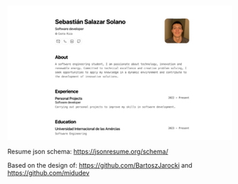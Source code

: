<img width="1172" alt="Portfolio image" src="/portfolio.png">

Resume json schema:
https://jsonresume.org/schema/

Based on the design of:
https://github.com/BartoszJarocki and https://github.com/midudev
